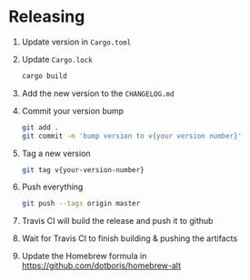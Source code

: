 # Releasing

1.  Update version in `Cargo.toml`
1.  Update `Cargo.lock`

    ```sh
    cargo build
    ```

1.  Add the new version to the `CHANGELOG.md`

1.  Commit your version bump

    ```sh
    git add .
    git commit -m 'bump version to v{your version number}'
    ```

1.  Tag a new version

    ```sh
    git tag v{your-version-number}
    ```

1.  Push everything

    ```sh
    git push --tags origin master
    ```

1.  Travis CI will build the release and push it to github
1.  Wait for Travis CI to finish building & pushing the artifacts
1.  Update the Homebrew formula in <https://github.com/dotboris/homebrew-alt>
